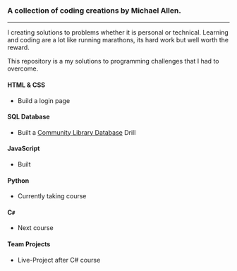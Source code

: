 ### A collection of coding creations by Michael Allen.
***

I creating solutions to problems whether it is personal or technical. Learning and coding are a lot like running marathons, its hard work but well worth the reward.

This repository is a my solutions to programming challenges that I had to overcome.

#### HTML & CSS

* Build a login page

#### SQL Database
* Built a [Community Library Database](SQL/) Drill

#### JavaScript
* Built

#### Python
* Currently taking course

#### C``#``
* Next course

#### Team Projects
* Live-Project after C# course


